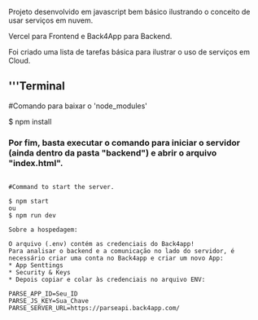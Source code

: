 Projeto desenvolvido em javascript bem básico ilustrando o conceito de usar serviços em nuvem.

Vercel para Frontend e Back4App para Backend.

Foi criado uma lista de tarefas básica para ilustrar o uso de serviços em Cloud.

## '''Terminal
#Comando para baixar o 'node_modules'

$ npm install

### Por fim, basta executar o comando para iniciar o servidor (ainda dentro da pasta "backend") e abrir o arquivo "index.html".

```Terminal

#Command to start the server.

$ npm start
ou
$ npm run dev

Sobre a hospedagem:

O arquivo (.env) contém as credenciais do Back4app!
Para analisar o backend e a comunicação no lado do servidor, é necessário criar uma conta no Back4app e criar um novo App:
* App Senttings
* Security & Keys
* Depois copiar e colar às credenciais no arquivo ENV:

PARSE_APP_ID=Seu_ID
PARSE_JS_KEY=Sua_Chave
PARSE_SERVER_URL=https://parseapi.back4app.com/
